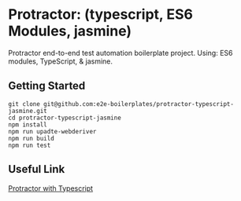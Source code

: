 # Protractor: (typescript, ES6 Modules, jasmine)

Protractor end-to-end test automation boilerplate project. Using: ES6 modules, TypeScript, & jasmine.

## Getting Started

    git clone git@github.com:e2e-boilerplates/protractor-typescript-jasmine.git
    cd protractor-typescript-jasmine
    npm install
    npm run upadte-webderiver
    npm run build
    npm run test

## Useful Link

[Protractor with Typescript](https://github.com/angular/protractor/tree/master/exampleTypescript)
